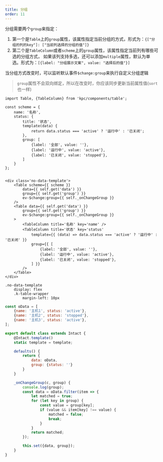 ```yaml
---
title: 分组
order: 11
---
```


分组需要两个`group`来指定：

1. 第一个是`Table`上的`group`属性，该属性指定当前分组的方式，形式为：`{["分组的列的key"]: ["当前列选择的分组的值"]}`
2. 第二个是`TableColumn`或者`scheme`上的`group`属性，该属性指定当前列有哪些可选的分组方式，
如果该列支持多选，还可以添加`multiple`属性，默认为单选。形式为：`[{label: "分组展示文案", value: "选择后的值"}]`

当分组方式改变时，可以监听默认事件`$change:group`来执行自定义分组逻辑

> `group`属性不会双向绑定，所以在改变时，你应该同步更新当前属性值(`sort`也一样)

```vdt
import Table, {TableColumn} from 'kpc/components/table';

const scheme = {
	name: '名称',
	status: {
		title: '状态',
        template(data) {
            return data.status === 'active' ? '运行中' : '已关闭';
        },
		group: [
            {label: '全部', value: ''},
            {label: '运行中', value: 'active'},
            {label: '已关闭', value: 'stopped'},
        ]
	}
};


<div class='no-data-template'>
    <Table scheme={{ scheme }} 
        data={{ self.get('data') }} 
        group={{ self.get('group') }}
        ev-$change:group={{ self._onChangeGroup }}
    />
    <Table data={{ self.get('data') }} 
        group={{ self.get('group') }}
        ev-$change:group={{ self._onChangeGroup }}
    >
        <TableColumn title='名称' key='name' />
        <TableColumn title='状态' key='status' 
            template={{ (data) => data.status === 'active' ? '运行中' : '已关闭' }}
            group={{ [ 
                {label: '全部', value: ''},
                {label: '运行中', value: 'active'},
                {label: '已关闭', value: 'stopped'},
            ] }}
        />
    </Table>
</div>
```

```styl
.no-data-template
    display: flex
    .k-table-wrapper
        margin-left: 10px
```

```js
const oData = [
    {name: '主机1', status: 'active'},
    {name: '主机2', status: 'stopped'},
    {name: '主机3', status: 'active'},
];

export default class extends Intact {
    @Intact.template()
    static template = template;

    defaults() {
        return {
            data: oData, 
            group: {status: ''}
        }
    }

    _onChangeGroup(c, group) {
        console.log(group);
        const data = oData.filter(item => {
            let matched = true;
            for (let key in group) {
                const value = group[key];
                if (value && item[key] !== value) {
                    matched = false;
                    break;
                }
            }
            return matched;
        });

        this.set({data, group});
    }
}
```
